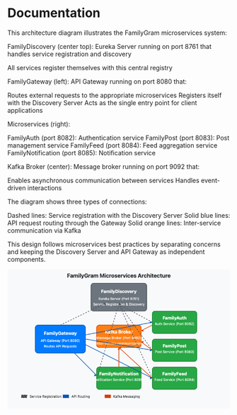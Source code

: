 # Documentation

This architecture diagram illustrates the FamilyGram microservices system:

FamilyDiscovery (center top): Eureka Server running on port 8761 that handles service registration and discovery

All services register themselves with this central registry


FamilyGateway (left): API Gateway running on port 8080 that:

Routes external requests to the appropriate microservices
Registers itself with the Discovery Server
Acts as the single entry point for client applications


Microservices (right):

FamilyAuth (port 8082): Authentication service
FamilyPost (port 8083): Post management service
FamilyFeed (port 8084): Feed aggregation service
FamilyNotification (port 8085): Notification service


Kafka Broker (center): Message broker running on port 9092 that:

Enables asynchronous communication between services
Handles event-driven interactions



The diagram shows three types of connections:

Dashed lines: Service registration with the Discovery Server
Solid blue lines: API request routing through the Gateway
Solid orange lines: Inter-service communication via Kafka

This design follows microservices best practices by separating concerns and keeping the Discovery Server and API Gateway as independent components.

<img src="svgviewer-output.png" alt="FamilyGram microservices architecture diagram">